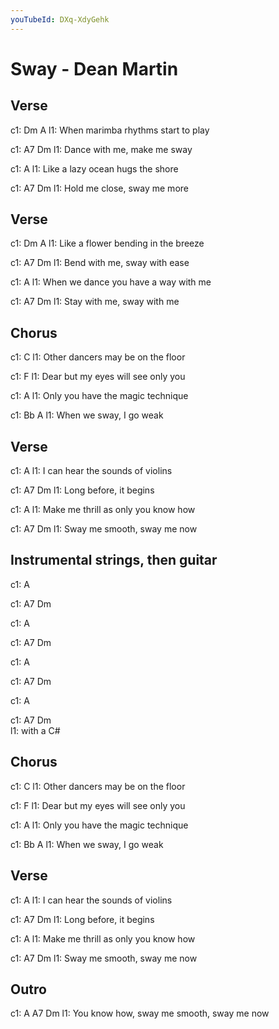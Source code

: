 ```yaml
---
youTubeId: DXq-XdyGehk
---
```


# Sway - Dean Martin


## Verse
c1: Dm                   A
l1: When marimba rhythms start to play

c1: A7             Dm
l1: Dance with me, make me sway

c1:                   A
l1: Like a lazy ocean hugs the shore

c1: A7             Dm
l1: Hold me close, sway me more


## Verse
c1: Dm                    A
l1: Like a flower bending in the breeze

c1: A7            Dm
l1: Bend with me, sway with ease

c1:                          A
l1: When we dance you have a way with me

c1: A7            Dm
l1: Stay with me, sway with me


## Chorus
c1:                   C
l1: Other dancers may be on the floor

c1:                       F
l1: Dear but my eyes will see only you

c1:                   A
l1: Only you have the magic technique

c1:                    Bb             A
l1: When we sway, I go weak


## Verse
c1:                          A
l1: I can hear the sounds of violins

c1: A7           Dm
l1: Long before, it begins

c1:                        A
l1: Make me thrill as only you know how

c1: A7              Dm
l1: Sway me smooth, sway me now


## Instrumental strings, then guitar
c1:                          A  

c1: A7           Dm  

c1:                        A  

c1: A7              Dm  

c1:                          A  

c1: A7           Dm  

c1:                        A  

c1: A7              Dm  
l1:                 with a C# 



## Chorus
c1:                   C
l1: Other dancers may be on the floor

c1:                       F
l1: Dear but my eyes will see only you

c1:                   A
l1: Only you have the magic technique

c1:                    Bb             A
l1: When we sway, I go weak


## Verse
c1:                          A
l1: I can hear the sounds of violins

c1: A7           Dm
l1: Long before, it begins

c1:                        A
l1: Make me thrill as only you know how

c1: A7              Dm
l1: Sway me smooth, sway me now


## Outro
c1: A             A7              Dm
l1: You know how, sway me smooth, sway me now

